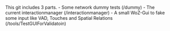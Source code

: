 This git includes 3 parts.
    - Some network dummy tests (/dummy)
    - The current interactionmanager (/interactionmanager)
    - A small WoZ-Gui to fake some input like VAD, Touches and Spatial Relations (/tools/TestGUIForValidatoin)
